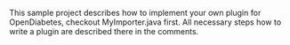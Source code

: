 This sample project describes how to implement your own plugin for OpenDiabetes, checkout MyImporter.java first. 
All necessary steps how to write a plugin are described there in the comments.
